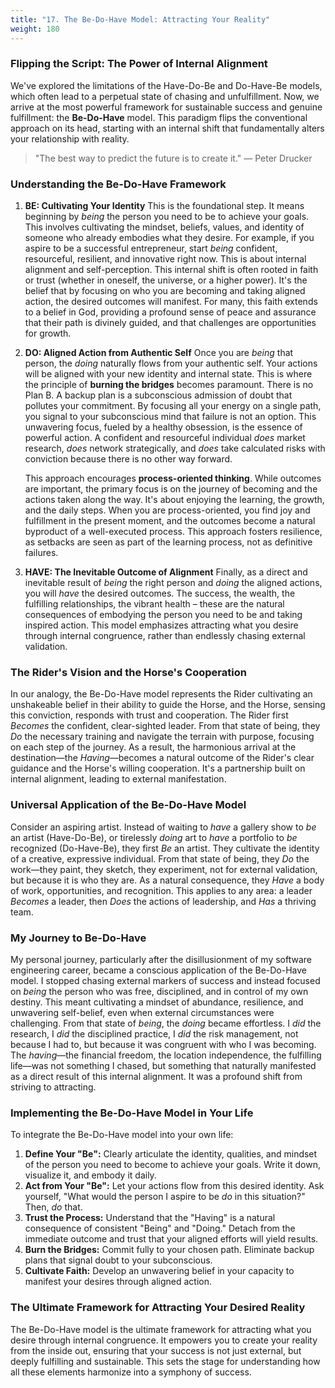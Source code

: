 ```yaml
---
title: "17. The Be-Do-Have Model: Attracting Your Reality"
weight: 180
---
```


### Flipping the Script: The Power of Internal Alignment

We've explored the limitations of the Have-Do-Be and Do-Have-Be models, which often lead to a perpetual state of chasing and unfulfillment. Now, we arrive at the most powerful framework for sustainable success and genuine fulfillment: the **Be-Do-Have** model. This paradigm flips the conventional approach on its head, starting with an internal shift that fundamentally alters your relationship with reality.

> "The best way to predict the future is to create it."
> — Peter Drucker

### Understanding the Be-Do-Have Framework

1.  **BE: Cultivating Your Identity**
    This is the foundational step. It means beginning by *being* the person you need to be to achieve your goals. This involves cultivating the mindset, beliefs, values, and identity of someone who already embodies what they desire. For example, if you aspire to be a successful entrepreneur, start *being* confident, resourceful, resilient, and innovative right now. This is about internal alignment and self-perception. This internal shift is often rooted in faith or trust (whether in oneself, the universe, or a higher power). It's the belief that by focusing on who you are becoming and taking aligned action, the desired outcomes will manifest. For many, this faith extends to a belief in God, providing a profound sense of peace and assurance that their path is divinely guided, and that challenges are opportunities for growth.

2.  **DO: Aligned Action from Authentic Self**
    Once you are *being* that person, the *doing* naturally flows from your authentic self. Your actions will be aligned with your new identity and internal state. This is where the principle of **burning the bridges** becomes paramount. There is no Plan B. A backup plan is a subconscious admission of doubt that pollutes your commitment. By focusing all your energy on a single path, you signal to your subconscious mind that failure is not an option. This unwavering focus, fueled by a healthy obsession, is the essence of powerful action. A confident and resourceful individual *does* market research, *does* network strategically, and *does* take calculated risks with conviction because there is no other way forward.

    This approach encourages **process-oriented thinking**. While outcomes are important, the primary focus is on the journey of becoming and the actions taken along the way. It's about enjoying the learning, the growth, and the daily steps. When you are process-oriented, you find joy and fulfillment in the present moment, and the outcomes become a natural byproduct of a well-executed process. This approach fosters resilience, as setbacks are seen as part of the learning process, not as definitive failures.

3.  **HAVE: The Inevitable Outcome of Alignment**
    Finally, as a direct and inevitable result of *being* the right person and *doing* the aligned actions, you will *have* the desired outcomes. The success, the wealth, the fulfilling relationships, the vibrant health – these are the natural consequences of embodying the person you need to be and taking inspired action. This model emphasizes attracting what you desire through internal congruence, rather than endlessly chasing external validation.

### The Rider's Vision and the Horse's Cooperation

In our analogy, the Be-Do-Have model represents the Rider cultivating an unshakeable belief in their ability to guide the Horse, and the Horse, sensing this conviction, responds with trust and cooperation. The Rider first *Becomes* the confident, clear-sighted leader. From that state of being, they *Do* the necessary training and navigate the terrain with purpose, focusing on each step of the journey. As a result, the harmonious arrival at the destination—the *Having*—becomes a natural outcome of the Rider's clear guidance and the Horse's willing cooperation. It's a partnership built on internal alignment, leading to external manifestation.

### Universal Application of the Be-Do-Have Model

Consider an aspiring artist. Instead of waiting to *have* a gallery show to *be* an artist (Have-Do-Be), or tirelessly *doing* art to *have* a portfolio to *be* recognized (Do-Have-Be), they first *Be* an artist. They cultivate the identity of a creative, expressive individual. From that state of being, they *Do* the work—they paint, they sketch, they experiment, not for external validation, but because it is who they are. As a natural consequence, they *Have* a body of work, opportunities, and recognition. This applies to any area: a leader *Becomes* a leader, then *Does* the actions of leadership, and *Has* a thriving team.

### My Journey to Be-Do-Have

My personal journey, particularly after the disillusionment of my software engineering career, became a conscious application of the Be-Do-Have model. I stopped chasing external markers of success and instead focused on *being* the person who was free, disciplined, and in control of my own destiny. This meant cultivating a mindset of abundance, resilience, and unwavering self-belief, even when external circumstances were challenging. From that state of *being*, the *doing* became effortless. I *did* the research, I *did* the disciplined practice, I *did* the risk management, not because I had to, but because it was congruent with who I was becoming. The *having*—the financial freedom, the location independence, the fulfilling life—was not something I chased, but something that naturally manifested as a direct result of this internal alignment. It was a profound shift from striving to attracting.

### Implementing the Be-Do-Have Model in Your Life

To integrate the Be-Do-Have model into your own life:

1.  **Define Your "Be":** Clearly articulate the identity, qualities, and mindset of the person you need to become to achieve your goals. Write it down, visualize it, and embody it daily.
2.  **Act from Your "Be":** Let your actions flow from this desired identity. Ask yourself, "What would the person I aspire to be *do* in this situation?" Then, *do* that.
3.  **Trust the Process:** Understand that the "Having" is a natural consequence of consistent "Being" and "Doing." Detach from the immediate outcome and trust that your aligned efforts will yield results.
4.  **Burn the Bridges:** Commit fully to your chosen path. Eliminate backup plans that signal doubt to your subconscious.
5.  **Cultivate Faith:** Develop an unwavering belief in your capacity to manifest your desires through aligned action.

### The Ultimate Framework for Attracting Your Desired Reality

The Be-Do-Have model is the ultimate framework for attracting what you desire through internal congruence. It empowers you to create your reality from the inside out, ensuring that your success is not just external, but deeply fulfilling and sustainable. This sets the stage for understanding how all these elements harmonize into a symphony of success.


